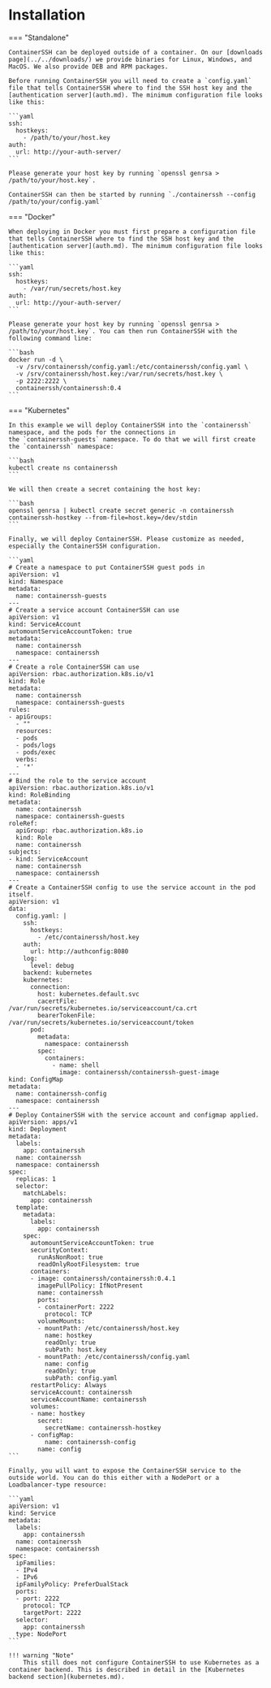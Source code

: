 
<h1>Installation</h1>

=== "Standalone"

    ContainerSSH can be deployed outside of a container. On our [downloads page](../../downloads/) we provide binaries for Linux, Windows, and MacOS. We also provide DEB and RPM packages.
    
    Before running ContainerSSH you will need to create a `config.yaml` file that tells ContainerSSH where to find the SSH host key and the [authentication server](auth.md). The minimum configuration file looks like this:
    
    ```yaml
    ssh:
      hostkeys:
        - /path/to/your/host.key
    auth:
      url: http://your-auth-server/
    ```

    Please generate your host key by running `openssl genrsa > /path/to/your/host.key`.
    
    ContainerSSH can then be started by running `./containerssh --config /path/to/your/config.yaml`

=== "Docker"

    When deploying in Docker you must first prepare a configuration file that tells ContainerSSH where to find the SSH host key and the [authentication server](auth.md). The minimum configuration file looks like this:
    
    ```yaml
    ssh:
      hostkeys:
        - /var/run/secrets/host.key
    auth:
      url: http://your-auth-server/
    ```
    
    Please generate your host key by running `openssl genrsa > /path/to/your/host.key`. You can then run ContainerSSH with the following command line:
    
    ```bash
    docker run -d \
      -v /srv/containerssh/config.yaml:/etc/containerssh/config.yaml \
      -v /srv/containerssh/host.key:/var/run/secrets/host.key \
      -p 2222:2222 \
      containerssh/containerssh:0.4
    ```

=== "Kubernetes"

    In this example we will deploy ContainerSSH into the `containerssh` namespace, and the pods for the connections in
    the `containerssh-guests` namespace. To do that we will first create the `containerssh` namespace:

    ```bash
    kubectl create ns containerssh
    ```
    
    We will then create a secret containing the host key:
    
    ```bash
    openssl genrsa | kubectl create secret generic -n containerssh containerssh-hostkey --from-file=host.key=/dev/stdin
    ```

    Finally, we will deploy ContainerSSH. Please customize as needed, especially the ContainerSSH configuration.

    ```yaml
    # Create a namespace to put ContainerSSH guest pods in
    apiVersion: v1
    kind: Namespace
    metadata:
      name: containerssh-guests
    ---
    # Create a service account ContainerSSH can use
    apiVersion: v1
    kind: ServiceAccount
    automountServiceAccountToken: true
    metadata:
      name: containerssh
      namespace: containerssh
    ---
    # Create a role ContainerSSH can use
    apiVersion: rbac.authorization.k8s.io/v1
    kind: Role
    metadata:
      name: containerssh
      namespace: containerssh-guests
    rules:
    - apiGroups:
      - ""
      resources:
      - pods
      - pods/logs
      - pods/exec
      verbs:
      - '*'
    ---
    # Bind the role to the service account
    apiVersion: rbac.authorization.k8s.io/v1
    kind: RoleBinding
    metadata:
      name: containerssh
      namespace: containerssh-guests
    roleRef:
      apiGroup: rbac.authorization.k8s.io
      kind: Role
      name: containerssh
    subjects:
    - kind: ServiceAccount
      name: containerssh
      namespace: containerssh
    ---
    # Create a ContainerSSH config to use the service account in the pod itself.
    apiVersion: v1
    data:
      config.yaml: |
        ssh:
          hostkeys:
            - /etc/containerssh/host.key
        auth:
          url: http://authconfig:8080
        log:
          level: debug
        backend: kubernetes
        kubernetes:
          connection:
            host: kubernetes.default.svc
            cacertFile: /var/run/secrets/kubernetes.io/serviceaccount/ca.crt
            bearerTokenFile: /var/run/secrets/kubernetes.io/serviceaccount/token
          pod:
            metadata:
              namespace: containerssh
            spec:
              containers:
                - name: shell
                  image: containerssh/containerssh-guest-image
    kind: ConfigMap
    metadata:
      name: containerssh-config
      namespace: containerssh
    ---
    # Deploy ContainerSSH with the service account and configmap applied.
    apiVersion: apps/v1
    kind: Deployment
    metadata:
      labels:
        app: containerssh
      name: containerssh
      namespace: containerssh
    spec:
      replicas: 1
      selector:
        matchLabels:
          app: containerssh
      template:
        metadata:
          labels:
            app: containerssh
        spec:
          automountServiceAccountToken: true
          securityContext:
            runAsNonRoot: true
            readOnlyRootFilesystem: true
          containers:
          - image: containerssh/containerssh:0.4.1
            imagePullPolicy: IfNotPresent
            name: containerssh
            ports:
            - containerPort: 2222
              protocol: TCP
            volumeMounts:
            - mountPath: /etc/containerssh/host.key
              name: hostkey
              readOnly: true
              subPath: host.key
            - mountPath: /etc/containerssh/config.yaml
              name: config
              readOnly: true
              subPath: config.yaml
          restartPolicy: Always
          serviceAccount: containerssh
          serviceAccountName: containerssh
          volumes:
          - name: hostkey
            secret:
              secretName: containerssh-hostkey
          - configMap:
              name: containerssh-config
            name: config
    ```

    Finally, you will want to expose the ContainerSSH service to the outside world. You can do this either with a NodePort or a Loadbalancer-type resource:

    ```yaml
    apiVersion: v1
    kind: Service
    metadata:
      labels:
        app: containerssh
      name: containerssh
      namespace: containerssh
    spec:
      ipFamilies:
      - IPv4
      - IPv6
      ipFamilyPolicy: PreferDualStack
      ports:
      - port: 2222
        protocol: TCP
        targetPort: 2222
      selector:
        app: containerssh
      type: NodePort
    ```

    !!! warning "Note"
        This still does not configure ContainerSSH to use Kubernetes as a container backend. This is described in detail in the [Kubernetes backend section](kubernetes.md).
